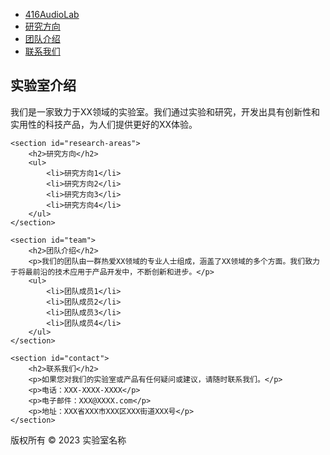 <nav>
	<ul>
		<li><a href="#introduction">416AudioLab</a></li>
		<li><a href="#research-areas">研究方向</a></li>
		<li><a href="#team">团队介绍</a></li>
		<li><a href="#contact">联系我们</a></li>
	</ul>
</nav>

<main>
	<section id="introduction">
		<h2>实验室介绍</h2>
		<p>我们是一家致力于XX领域的实验室。我们通过实验和研究，开发出具有创新性和实用性的科技产品，为人们提供更好的XX体验。</p>
	</section>

	<section id="research-areas">
		<h2>研究方向</h2>
		<ul>
			<li>研究方向1</li>
			<li>研究方向2</li>
			<li>研究方向3</li>
			<li>研究方向4</li>
		</ul>
	</section>

	<section id="team">
		<h2>团队介绍</h2>
		<p>我们的团队由一群热爱XX领域的专业人士组成，涵盖了XX领域的多个方面。我们致力于将最前沿的技术应用于产品开发中，不断创新和进步。</p>
		<ul>
			<li>团队成员1</li>
			<li>团队成员2</li>
			<li>团队成员3</li>
			<li>团队成员4</li>
		</ul>
	</section>

	<section id="contact">
		<h2>联系我们</h2>
		<p>如果您对我们的实验室或产品有任何疑问或建议，请随时联系我们。</p>
		<p>电话：XXX-XXXX-XXXX</p>
		<p>电子邮件：XXX@XXXX.com</p>
		<p>地址：XXX省XXX市XXX区XXX街道XXX号</p>
	</section>
</main>

<footer>
	<p>版权所有 © 2023 实验室名称</p>
</footer>


